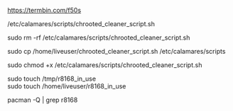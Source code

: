 
https://termbin.com/f50s

/etc/calamares/scripts/chrooted_cleaner_script.sh

sudo rm -rf /etc/calamares/scripts/chrooted_cleaner_script.sh

sudo cp /home/liveuser/chrooted_cleaner_script.sh /etc/calamares/scripts

sudo chmod +x /etc/calamares/scripts/chrooted_cleaner_script.sh

sudo touch /tmp/r8168_in_use   
sudo touch /home/liveuser/r8168_in_use

pacman -Q | grep r8168
